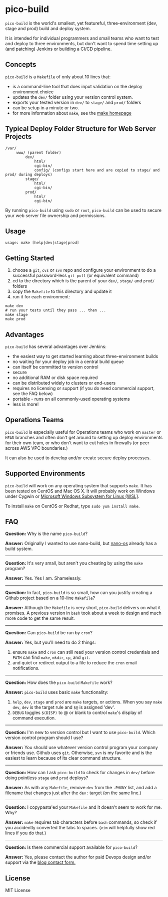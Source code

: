 # pico-build
``pico-build`` is the world's smallest, yet featureful, three-environment (dev, stage and prod) build and deploy system.

It is intended for individual programmers and small teams who want to test and deploy to three environments, but don't want to spend time setting up (and patching) Jenkins or building a CI/CD pipeline.

## Concepts

``pico-build`` is a ``Makefile`` of only about 10 lines that:

- is a command-line tool that does input validation on the deploy environment choice
- updates the `dev/` folder using your version control system.
- exports your tested version in `dev/` to `stage/` and `prod/` folders
- can be setup in a minute or two.
- for more information about ``make``, see the [make homepage](https://www.gnu.org/software/make/)

## Typical Deploy Folder Structure for Web Server Projects

```
/var/
     www/ (parent folder)
         dev/
             html/
             cgi-bin/
             config/ (configs start here and are copied to stage/ and prod/ during deploys)
         stage/
             html/
             cgi-bin/
         prod/
             html/
             cgi-bin/
```

By running ``pico-build`` using ``sudo`` or ``root``, ``pico-build`` can be used to secure your web server file ownership and permissions.

## Usage

```
usage: make [help|dev|stage|prod]
```

## Getting Started

1. choose a ``git``, ``cvs`` or ``svn`` repo and configure your environment to do a successful password-less `git pull` (or equivalent command)
2. cd to the directory which is the parent of your `dev/`, `stage/` and `prod/` folders
3. copy the ``Makefile`` to this directory and update it
4. run it for each environment:
```
make dev
# run your tests until they pass ... then ...
make stage
make prod
```

## Advantages

``pico-build`` has several advantages over Jenkins:

- the easiest way to get started learning about three-environment builds
- no waiting for your deploy job in a central build queue
- can itself be committed to version control
- secure
- no additional RAM or disk space required
- can be distributed widely to clusters or end-users
- requires no licensing or support (if you do need commercial support, see the FAQ below)
- portable - runs on all commonly-used operating systems
- less is more!

## Operations Teams

``pico-build`` is especially useful for Operations teams who work on ``master`` or ``HEAD`` branches and often don't get around to setting up deploy environments for their own team, or who don't want to cut holes in firewalls (or peer across AWS VPC boundaries.)

It can also be used to develop and/or create secure deploy processes.

## Supported Environments

``pico-build`` will work on any operating system that supports ``make``. It has been tested on CentOS and Mac OS X. It will probably work on Windows under Cygwin or [Microsoft Windows Subsystem for Linux (WSL)](https://docs.microsoft.com/en-us/windows/wsl/install-win10).

To install ``make`` on CentOS or Redhat, type ``sudo yum install make``.

## FAQ

**Question:** Why is the name ``pico-build``?

**Answer:** Originally I wanted to use nano-build, but [nano-os](https://github.com/nanosoft-net/nano-os) already has a build system.

---

**Question:** It's very small, but aren't you cheating by using the ``make`` program?

**Answer:** Yes. Yes I am. Shamelessly.

---

**Question:** In fact, ``pico-build`` is so small, how can you justify creating a Github project based on a 10-line ``Makefile``?

**Answer:** Although the ``Makefile`` is very short, ``pico-build`` delivers on what it promises. A previous version in ``bash`` took about a week to design and much more code to get the same result.

---

**Question:** Can ``pico-build`` be run by ``cron``?

**Answer:** Yes, but you'll need to do 2 things:
1. ensure ``make`` and ``cron`` can still read your version control credentials and ``PATH`` can find ``make``, ``mkdir``, ``cp``, and ``git``.
2. and quiet or redirect output to a file to reduce the ``cron`` email notifications.

---

**Question:** How does the ``pico-build`` ``Makefile`` work?

**Answer:** ``pico-build`` uses basic ``make`` functionality:
1. ``help``, ``dev``, ``stage`` and ``prod`` are ``make`` targets, or actions. When you say `make dev`, ``dev`` is the target rule and ``$@`` is assigned 'dev'.
2. `DEBUG` toggles `$(DISP)` to @ or blank to control ``make``'s display of command execution.

---

**Question:** I'm new to version control but I want to use ``pico-build``. Which version control program should I use?

**Answer:** You should use whatever version control program your company or friends use. Github uses ``git``. Otherwise, ``svn`` is my favorite and is the easiest to learn because of its clear command structure.

---

**Question:** How can I ask ``pico-build`` to check for changes in `dev/` before doing pointless ``stage`` and ``prod`` deploys?

**Answer:** As with any ``Makefile``, remove ``dev`` from the `.PHONY` list, and add a filename that changes just after the `dev:` target (on the same line.)

---

**Question:** I copypasta'ed your ``Makefile`` and it doesn't seem to work for me. Why?

**Answer:** ``make`` requires tab characters before ``bash`` commands, so check if you accidently converted the tabs to spaces. (``vim`` will helpfully show red lines if you do that.)

---

**Question:** Is there commercial support available for ``pico-build``?

**Answer:** Yes, please contact the author for paid Devops design and/or support via the [blog contact form.](http://www.jebriggs.com/contact.html)

## License

MIT License

